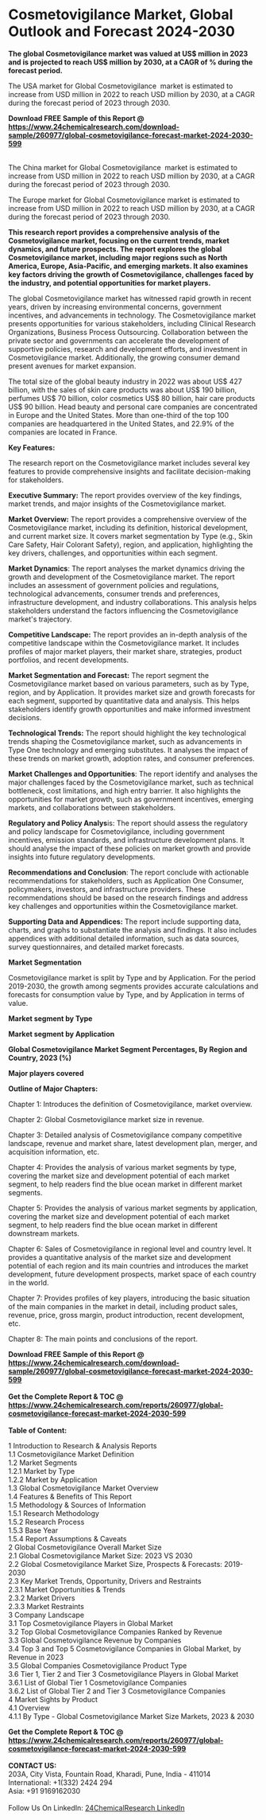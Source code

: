 <h1>Cosmetovigilance Market, Global Outlook and Forecast 2024-2030</h1><p><strong>The global Cosmetovigilance market was valued at US$ million in 2023 and is projected to reach US$ million by 2030, at a CAGR of % during the forecast period.</strong></p><p>
</p><p>The USA market for Global Cosmetovigilance  market is estimated to increase from USD million in 2022 to reach USD million by 2030, at a CAGR during the forecast period of 2023 through 2030.</p><div><b>Download FREE Sample of this Report @ 
            <a href="https://www.24chemicalresearch.com/download-sample/260977/global-cosmetovigilance-forecast-market-2024-2030-599">
            https://www.24chemicalresearch.com/download-sample/260977/global-cosmetovigilance-forecast-market-2024-2030-599</a></b></div><br><p>
</p><p>The China market for Global Cosmetovigilance  market is estimated to increase from USD million in 2022 to reach USD million by 2030, at a CAGR during the forecast period of 2023 through 2030.</p><p>
</p><p>The Europe market for Global Cosmetovigilance market is estimated to increase from USD million in 2022 to reach USD million by 2030, at a CAGR during the forecast period of 2023 through 2030.</p><p>
</p><p><strong>This research report provides a comprehensive analysis of the Cosmetovigilance market, focusing on the current trends, market dynamics, and future prospects. The report explores the global Cosmetovigilance market, including major regions such as North America, Europe, Asia-Pacific, and emerging markets. It also examines key factors driving the growth of Cosmetovigilance, challenges faced by the industry, and potential opportunities for market players.</strong></p><p>
The global Cosmetovigilance market has witnessed rapid growth in recent years, driven by increasing environmental concerns, government incentives, and advancements in technology. The Cosmetovigilance market presents opportunities for various stakeholders, including Clinical Research Organizations, Business Process Outsourcing. Collaboration between the private sector and governments can accelerate the development of supportive policies, research and development efforts, and investment in Cosmetovigilance market. Additionally, the growing consumer demand present avenues for market expansion.</p><p>
The total size of the global beauty industry in 2022 was about US$ 427 billion, with the sales of skin care products was about US$ 190 billion, perfumes US$ 70 billion, color cosmetics US$ 80 billion, hair care products US$ 90 billion. Head beauty and personal care companies are concentrated in Europe and the United States. More than one-third of the top 100 companies are headquartered in the United States, and 22.9% of the companies are located in France.</p><p>
<strong>Key Features:</strong></p><p>
The research report on the Cosmetovigilance market includes several key features to provide comprehensive insights and facilitate decision-making for stakeholders.</p><p>
<strong>Executive Summary:</strong> The report provides overview of the key findings, market trends, and major insights of the Cosmetovigilance market.</p><p>
<strong>Market Overview:</strong> The report provides a comprehensive overview of the Cosmetovigilance market, including its definition, historical development, and current market size. It covers market segmentation by Type (e.g., Skin Care Safety, Hair Colorant Safety), region, and application, highlighting the key drivers, challenges, and opportunities within each segment.</p><p>
<strong>Market Dynamics</strong>: The report analyses the market dynamics driving the growth and development of the Cosmetovigilance market. The report includes an assessment of government policies and regulations, technological advancements, consumer trends and preferences, infrastructure development, and industry collaborations. This analysis helps stakeholders understand the factors influencing the Cosmetovigilance market's trajectory.</p><p>
<strong>Competitive Landscape:</strong> The report provides an in-depth analysis of the competitive landscape within the Cosmetovigilance market. It includes profiles of major market players, their market share, strategies, product portfolios, and recent developments.</p><p>
<strong>Market Segmentation and Forecast:</strong> The report segment the Cosmetovigilance market based on various parameters, such as by Type, region, and by Application. It provides market size and growth forecasts for each segment, supported by quantitative data and analysis. This helps stakeholders identify growth opportunities and make informed investment decisions.</p><p>
<strong>Technological Trends:</strong> The report should highlight the key technological trends shaping the Cosmetovigilance market, such as advancements in Type One technology and emerging substitutes. It analyses the impact of these trends on market growth, adoption rates, and consumer preferences.</p><p>
<strong>Market Challenges and Opportunities</strong>: The report identify and analyses the major challenges faced by the Cosmetovigilance market, such as technical bottleneck, cost limitations, and high entry barrier. It also highlights the opportunities for market growth, such as government incentives, emerging markets, and collaborations between stakeholders.</p><p>
<strong>Regulatory and Policy Analys</strong>is: The report should assess the regulatory and policy landscape for Cosmetovigilance, including government incentives, emission standards, and infrastructure development plans. It should analyse the impact of these policies on market growth and provide insights into future regulatory developments.</p><p>
<strong>Recommendations and Conclusion</strong>: The report conclude with actionable recommendations for stakeholders, such as Application One Consumer, policymakers, investors, and infrastructure providers. These recommendations should be based on the research findings and address key challenges and opportunities within the Cosmetovigilance market.</p><p>
<strong>Supporting Data and Appendices:</strong> The report include supporting data, charts, and graphs to substantiate the analysis and findings. It also includes appendices with additional detailed information, such as data sources, survey questionnaires, and detailed market forecasts.</p><p>
<strong>Market Segmentation</strong></p><p>
Cosmetovigilance market is split by Type and by Application. For the period 2019-2030, the growth among segments provides accurate calculations and forecasts for consumption value by Type, and by Application in terms of value.</p><p>
<strong>Market segment by Type</strong></p><p>
</p><p>
</p><p><strong>Market segment by Application</strong></p><p>
</p><p>
</p><p><strong>Global Cosmetovigilance Market Segment Percentages, By Region and Country, 2023 (%)</strong></p><p>
</p><p>
</p><p><strong>Major players covered</strong></p><p>
</p><p>
</p><p><strong>Outline of Major Chapters:</strong></p><p>
Chapter 1: Introduces the definition of Cosmetovigilance, market overview.</p><p>
Chapter 2: Global Cosmetovigilance market size in revenue.</p><p>
Chapter 3: Detailed analysis of Cosmetovigilance company competitive landscape, revenue and market share, latest development plan, merger, and acquisition information, etc.</p><p>
Chapter 4: Provides the analysis of various market segments by type, covering the market size and development potential of each market segment, to help readers find the blue ocean market in different market segments.</p><p>
Chapter 5: Provides the analysis of various market segments by application, covering the market size and development potential of each market segment, to help readers find the blue ocean market in different downstream markets.</p><p>
Chapter 6: Sales of Cosmetovigilance in regional level and country level. It provides a quantitative analysis of the market size and development potential of each region and its main countries and introduces the market development, future development prospects, market space of each country in the world.</p><p>
Chapter 7: Provides profiles of key players, introducing the basic situation of the main companies in the market in detail, including product sales, revenue, price, gross margin, product introduction, recent development, etc.</p><p>
Chapter 8: The main points and conclusions of the report.</p><div><b>Download FREE Sample of this Report @ 
            <a href="https://www.24chemicalresearch.com/download-sample/260977/global-cosmetovigilance-forecast-market-2024-2030-599">
            https://www.24chemicalresearch.com/download-sample/260977/global-cosmetovigilance-forecast-market-2024-2030-599</a></b></div><br><div><b>Get the Complete Report & TOC @ 
            <a href="https://www.24chemicalresearch.com/reports/260977/global-cosmetovigilance-forecast-market-2024-2030-599">
            https://www.24chemicalresearch.com/reports/260977/global-cosmetovigilance-forecast-market-2024-2030-599</a></b></div><br>
            <b>Table of Content:</b><p>1 Introduction to Research & Analysis Reports<br />
    1.1 Cosmetovigilance Market Definition<br />
    1.2 Market Segments<br />
        1.2.1 Market by Type<br />
        1.2.2 Market by Application<br />
    1.3 Global Cosmetovigilance Market Overview<br />
    1.4 Features & Benefits of This Report<br />
    1.5 Methodology & Sources of Information<br />
        1.5.1 Research Methodology<br />
        1.5.2 Research Process<br />
        1.5.3 Base Year<br />
        1.5.4 Report Assumptions & Caveats<br />
2 Global Cosmetovigilance Overall Market Size<br />
    2.1 Global Cosmetovigilance Market Size: 2023 VS 2030<br />
    2.2 Global Cosmetovigilance Market Size, Prospects & Forecasts: 2019-2030<br />
    2.3 Key Market Trends, Opportunity, Drivers and Restraints<br />
        2.3.1 Market Opportunities & Trends<br />
        2.3.2 Market Drivers<br />
        2.3.3 Market Restraints<br />
3 Company Landscape<br />
    3.1 Top Cosmetovigilance Players in Global Market<br />
    3.2 Top Global Cosmetovigilance Companies Ranked by Revenue<br />
    3.3 Global Cosmetovigilance Revenue by Companies<br />
    3.4 Top 3 and Top 5 Cosmetovigilance Companies in Global Market, by Revenue in 2023<br />
    3.5 Global Companies Cosmetovigilance Product Type<br />
    3.6 Tier 1, Tier 2 and Tier 3 Cosmetovigilance Players in Global Market<br />
        3.6.1 List of Global Tier 1 Cosmetovigilance Companies<br />
        3.6.2 List of Global Tier 2 and Tier 3 Cosmetovigilance Companies<br />
4 Market Sights by Product<br />
    4.1 Overview<br />
        4.1.1 By Type - Global Cosmetovigilance Market Size Markets, 2023 & 2030<br />
</p><div><b>Get the Complete Report & TOC @ 
            <a href="https://www.24chemicalresearch.com/reports/260977/global-cosmetovigilance-forecast-market-2024-2030-599">
            https://www.24chemicalresearch.com/reports/260977/global-cosmetovigilance-forecast-market-2024-2030-599</a></b></div><br><b>CONTACT US:</b><br>
            203A, City Vista, Fountain Road, Kharadi, Pune, India - 411014<br>
            International: +1(332) 2424 294<br>
            Asia: +91 9169162030 <br><br>
            Follow Us On LinkedIn: <a href="https://www.linkedin.com/company/24chemicalresearch/">24ChemicalResearch LinkedIn</a>